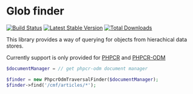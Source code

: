 # Glob finder

[![Build Status](https://secure.travis-ci.org/dantleech/Glob.png)](http://travis-ci.org/dantleech/Glob)
[![Latest Stable Version](https://poser.pugx.org/dantleech/glob/version.png)](https://packagist.org/packages/dantleech/glob)
[![Total Downloads](https://poser.pugx.org/dantleech/glob/d/total.png)](https://packagist.org/packages/dantleech/glob)

This library provides a way of querying for objects from hierachical data
stores.

Currently support is only provided for [PHPCR](https://phpcr.github.io) and
[PHPCR-ODM](http://docs.dantleech-project.org/projects/dantleech-phpcr-odm/en/latest/)

````php
$documentManager = // get phpcr-odm document manager

$finder = new PhpcrOdmTraversalFinder($documentManager);
$finder->find('/cmf/articles/*');
````
